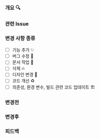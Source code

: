 <!-- 제목은 깃헙 컨벤션을 따라주세요 -->
<!-- [:깃모지: ] 제목 -->
<!-- 깃모지 이름: 기능 추가(sparkles), 버그수정(bug), 문서 작성(memo), 디자인 변경(art), 파일 삭제(fire), 디렉토리 이동(truck), 코드 개선(recycle) -->


### 개요 🔍
<!-- 이 부분은 진행한 작업에 대해 간단한 설명을 적어주세요. 생략 가능합니다 -->

### 관련 Issue #
<!--'#'을 누르면 해당 레포지토리의 이슈가 뜹니다. 개발한 부분과 관련된 이슈를 링크해주세요. ex. 관련 Isssue#6 -->

### 변경 사항 종류
<!-- 아래 대괄호의 공백을 지우고 [x]를 입력하면 해당 체크 리스트가 체크됩니다. -->
- [ ] 기능 추가 ✨
- [ ] 버그 수정 🐛
- [ ] 문서 작업 📝
- [ ] 삭제 🔥
- [ ] 디자인 변경 🎨
- [ ] 코드 개선 ♻️
- [ ] 의존성, 환경 변수, 빌드 관련 코드 업데이트 🏗️

### 변경전

### 변경후

### 피드백
<!-- 특히 중점적으로 검토해야할 사항, 검토 희망 날짜를 적어주세요. -->